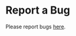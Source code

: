 # Report a Bug

Please report bugs <a href="https://github.com/waldronlab/BugSigDBEnrich/issues" target="_blank">here</a>.
